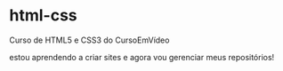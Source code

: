 # html-css
 Curso de HTML5 e CSS3 do CursoEmVídeo

 estou aprendendo a criar sites e agora vou gerenciar meus repositórios!
